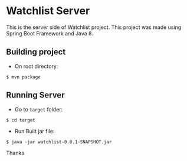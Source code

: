 # Watchlist Server

This is the server side of Watchlist project. This project was made using Spring Boot Framework and Java 8.

## Building project
- On root directory:
```
$ mvn package
```

## Running Server
- Go to `target` folder:
```
$ cd target
```

- Run Built jar file:
```
$ java -jar watchlist-0.0.1-SNAPSHOT.jar
```


Thanks